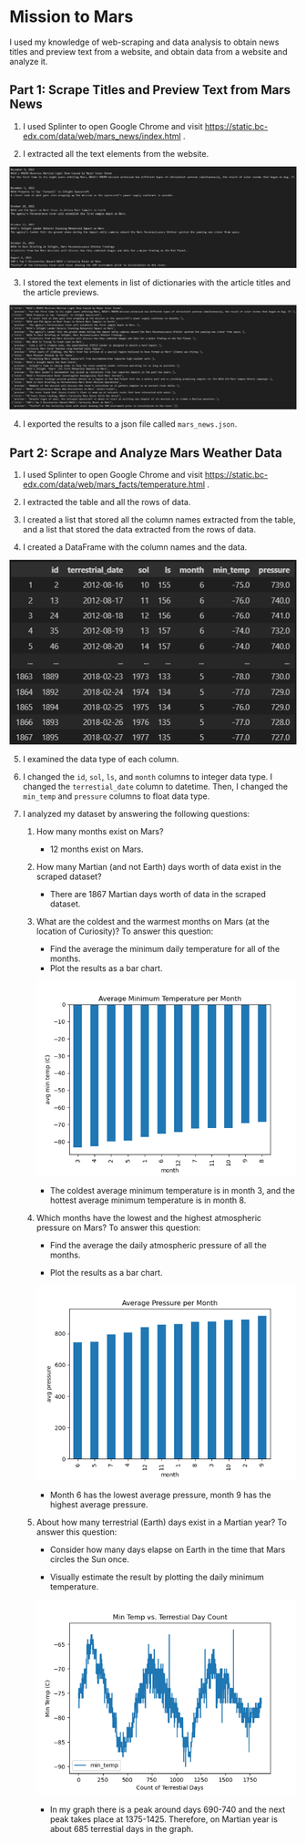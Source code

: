 # Mission to Mars
I used my knowledge of web-scraping and data analysis to obtain news titles and preview text from a website, and obtain data from a website and analyze it.

## Part 1: Scrape Titles and Preview Text from Mars News
1. I used Splinter to open Google Chrome and visit https://static.bc-edx.com/data/web/mars_news/index.html .

2. I extracted all the text elements from the website.

![alt text](https://github.com/glongo001/mars-challenge/blob/main/Starter_Code/Images/text_elements.png)

3. I stored the text elements in list of dictionaries with the article titles and the article previews.

![alt text](https://github.com/glongo001/mars-challenge/blob/main/Starter_Code/Images/title_list.png)

4. I exported the results to a json file called `mars_news.json`.

## Part 2: Scrape and Analyze Mars Weather Data
1. I used Splinter to open Google Chrome and visit https://static.bc-edx.com/data/web/mars_facts/temperature.html .

2. I extracted the table and all the rows of data.

3. I created a list that stored all the column names extracted from the table, and a list that stored the data extracted from the rows of data.

4. I created a DataFrame with the column names and the data.

![alt text](https://github.com/glongo001/mars-challenge/blob/main/Starter_Code/Images/mars_weather_table.png)

5. I examined the data type of each column.

6. I changed the `id`, `sol`, `ls`, and `month` columns to integer data type. I changed the `terrestial_date` column to datetime. Then, I changed the `min_temp` and `pressure` columns to float data type.

7. I analyzed my dataset by answering the following questions:
    1. How many months exist on Mars?
        * 12 months exist on Mars.

    2. How many Martian (and not Earth) days worth of data exist in the scraped dataset?
        * There are 1867 Martian days worth of data in the scraped dataset.

    3. What are the coldest and the warmest months on Mars (at the location of Curiosity)? To answer this question:
        * Find the average the minimum daily temperature for all of the months.
        * Plot the results as a bar chart.

        ![alt text](https://github.com/glongo001/mars-challenge/blob/main/Starter_Code/Images/avg_min_temp.png)

        * The coldest average minimum temperature is in month 3, and the hottest average minimum temperature is in month 8.

    4. Which months have the lowest and the highest atmospheric pressure on Mars? To answer this question:
        * Find the average the daily atmospheric pressure of all the months.

        * Plot the results as a bar chart.

        ![alt text](https://github.com/glongo001/mars-challenge/blob/main/Starter_Code/Images/avg_pressure.png)
        
        * Month 6 has the lowest average pressure, month 9 has the highest average pressure.

    5. About how many terrestrial (Earth) days exist in a Martian year? To answer this question:
        * Consider how many days elapse on Earth in the time that Mars circles the Sun once.

        * Visually estimate the result by plotting the daily minimum temperature.

        ![alt text](https://github.com/glongo001/mars-challenge/blob/main/Starter_Code/Images/min_temp_day_count.png)
        
        * In my graph there is a peak around days 690-740 and the next peak takes place at 1375-1425. Therefore, on Martian year is about 685 terrestial days in the graph.

